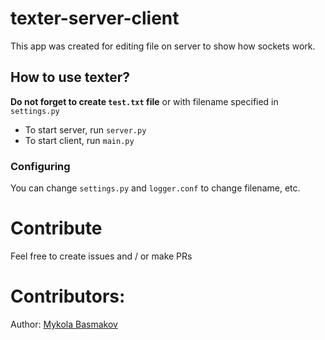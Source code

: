 # texter-server-client

This app was created for editing file on server to show how sockets work.

## How to use texter?

**Do not forget to create `test.txt` file** or with filename specified in `settings.py` 
* To start server, run `server.py`
* To start client, run `main.py`

### Configuring
You can change `settings.py` and `logger.conf` to change filename, etc.
 
# Contribute
Feel free to create issues and / or make PRs

# Contributors:
Author: [Mykola Basmakov](https://github.com/ITGrusha)
